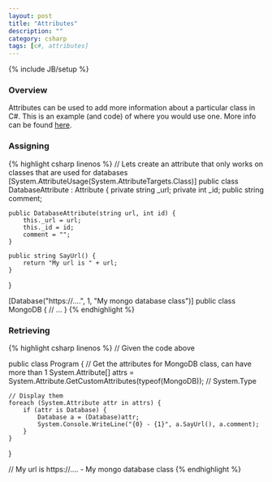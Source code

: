 ```yaml
---
layout: post
title: "Attributes"
description: ""
category: csharp
tags: [c#, attributes]
---
```

{% include JB/setup %}

<!-- Overview -->
<h3>Overview</h3>

Attributes can be used to add more information about a particular class in C#. This is an example (and code) of where you would use one. More info can be found [here](https://msdn.microsoft.com/en-us/library/aa288059.aspx).

<!-- Assigning -->
<h3>Assigning</h3>

{% highlight csharp linenos %}
// Lets create an attribute that only works on classes that are used for databases
[System.AttributeUsage(System.AttributeTargets.Class)]
public class DatabaseAttribute : Attribute {
    private string _url;
    private int _id;
    public string comment;

    public DatabaseAttribute(string url, int id) {
        this._url = url;
        this._id = id;
        comment = "";
    }

    public string SayUrl() {
        return "My url is " + url;
    }
}

[Database("https://....", 1, "My mongo database class")]
public class MongoDB {
    // ...
}
{% endhighlight %}

<!-- Retrieving -->
<h3>Retrieving</h3>

{% highlight csharp linenos %}
// Given the code above

public class Program {
    // Get the attributes for MongoDB class, can have more than 1
    System.Attribute[] attrs = System.Attribute.GetCustomAttributes(typeof(MongoDB)); // System.Type

    // Display them
    foreach (System.Attribute attr in attrs) {
        if (attr is Database) {
            Database a = (Database)attr;
            System.Console.WriteLine("{0} - {1}", a.SayUrl(), a.comment);
        }
    }
}

// My url is https://.... - My mongo database class
{% endhighlight %}